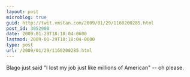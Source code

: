 ```yaml
---
layout: post
microblog: true
guid: http://twit.vmstan.com/2009/01/29/1160200285.html
post_id: 3052900
date: 2009-01-29T18:18:04-0600
lastmod: 2009-01-29T18:18:04-0600
type: post
url: /2009/01/29/1160200285.html
---
```

Blago just said "I lost my job just like millions of American" -- oh please.
